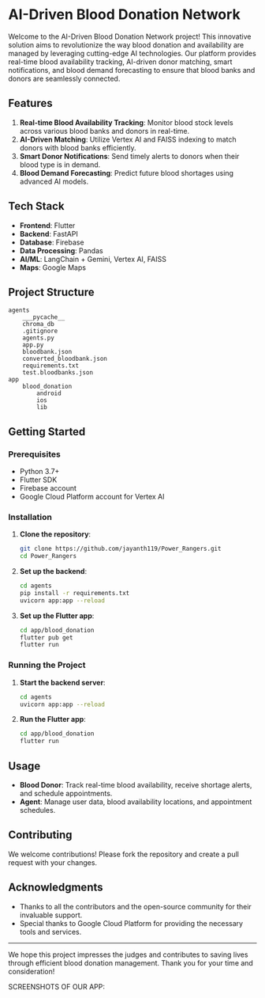 # AI-Driven Blood Donation Network

Welcome to the AI-Driven Blood Donation Network project! This innovative solution aims to revolutionize the way blood donation and availability are managed by leveraging cutting-edge AI technologies. Our platform provides real-time blood availability tracking, AI-driven donor matching, smart notifications, and blood demand forecasting to ensure that blood banks and donors are seamlessly connected.

## Features

1. **Real-time Blood Availability Tracking**: Monitor blood stock levels across various blood banks and donors in real-time.
2. **AI-Driven Matching**: Utilize Vertex AI and FAISS indexing to match donors with blood banks efficiently.
3. **Smart Donor Notifications**: Send timely alerts to donors when their blood type is in demand.
4. **Blood Demand Forecasting**: Predict future blood shortages using advanced AI models.

## Tech Stack

- **Frontend**: Flutter
- **Backend**: FastAPI
- **Database**: Firebase
- **Data Processing**: Pandas
- **AI/ML**: LangChain + Gemini, Vertex AI, FAISS
- **Maps**: Google Maps

## Project Structure

```
agents
    ___pycache__
    chroma_db
    .gitignore
    agents.py
    app.py
    bloodbank.json
    converted_bloodbank.json
    requirements.txt
    test.bloodbanks.json
app
    blood_donation
        android
        ios
        lib
```

## Getting Started

### Prerequisites

- Python 3.7+
- Flutter SDK
- Firebase account
- Google Cloud Platform account for Vertex AI

### Installation

1. **Clone the repository**:
   ```bash
   git clone https://github.com/jayanth119/Power_Rangers.git
   cd Power_Rangers
   ```

2. **Set up the backend**:
   ```bash
   cd agents
   pip install -r requirements.txt
   uvicorn app:app --reload
   ```

3. **Set up the Flutter app**:
   ```bash
   cd app/blood_donation
   flutter pub get
   flutter run
   ```

### Running the Project

1. **Start the backend server**:
   ```bash
   cd agents
   uvicorn app:app --reload
   ```

2. **Run the Flutter app**:
   ```bash
   cd app/blood_donation
   flutter run
   ```

## Usage

- **Blood Donor**: Track real-time blood availability, receive shortage alerts, and schedule appointments.
- **Agent**: Manage user data, blood availability locations, and appointment schedules.

## Contributing

We welcome contributions! Please fork the repository and create a pull request with your changes.



## Acknowledgments

- Thanks to all the contributors and the open-source community for their invaluable support.
- Special thanks to Google Cloud Platform for providing the necessary tools and services.

---

We hope this project impresses the judges and contributes to saving lives through efficient blood donation management. Thank you for your time and consideration!


SCREENSHOTS OF OUR APP:

